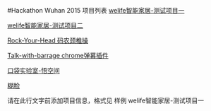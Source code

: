 #Hackathon Wuhan 2015 项目列表
[welife智能家居-测试项目一](https://github.com/binhe22/HackWuhan2015)

[welife智能家居-测试项目二](https://github.com/binhe22/HackWuhan2015)

[Rock-Your-Head 码农颈椎操](https://github.com/AaronJan/rock-your-head)

[Talk-with-barrage chrome弹幕插件](https://github.com/shimohq/barrage)

[口袋实验室-悟空间](https://github.com/wukongclub/wukong)

[糊脸](https://github.com/WhiteCrow/hulian)

请在此行文字前添加项目信息，格式见 样例 welife智能家居-测试项目一
